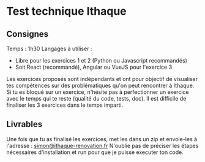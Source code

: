 # Test technique Ithaque
## Consignes

Temps : 1h30
Langages à utiliser : 
- Libre pour les exercices 1 et 2 (Python ou Javascript recommandés)
- Soit React (recommandé), Angular ou VueJS pour l'exercice 3

Les exercices proposés sont indépendants et ont pour objectif de visualiser tes compétences sur des problématiques qu'on peut rencontrer à Ithaque.
Si tu es bloqué sur un exercice, n'hésite pas à perfectionner un exercice avec le temps qui te reste (qualité du code, tests, doc).
Il est difficile de finaliser les 3 exercices dans le temps imparti.

## Livrables

Une fois que tu as finalisé les exercices, met les dans un zip et envoie-les à l'adresse : simon@ithaque-renovation.fr
N'oublie pas de préciser les étapes nécessaires d'installation et run pour que je puisse executer ton code.
